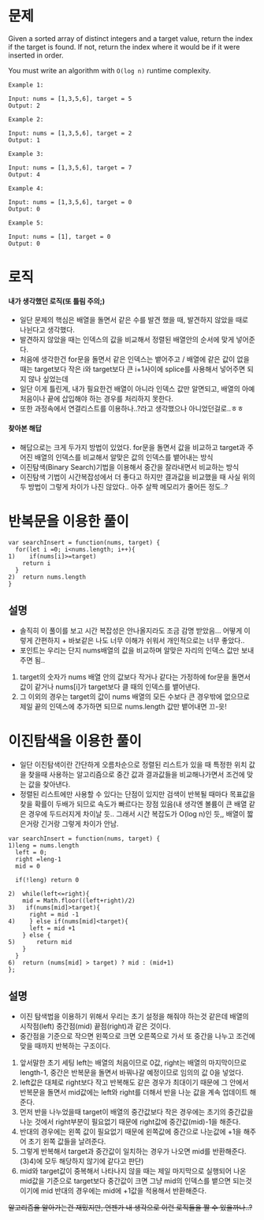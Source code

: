 # 문제

Given a sorted array of distinct integers and a target value, return the index if the target is found. If not, return the index where it would be if it were inserted in order.

You must write an algorithm with `O(log n)` runtime complexity.

```
Example 1:

Input: nums = [1,3,5,6], target = 5
Output: 2

Example 2:

Input: nums = [1,3,5,6], target = 2
Output: 1

Example 3:

Input: nums = [1,3,5,6], target = 7
Output: 4

Example 4:

Input: nums = [1,3,5,6], target = 0
Output: 0

Example 5:

Input: nums = [1], target = 0
Output: 0
```

# 로직

#### 내가 생각했던 로직(또 틀림 주의;)

- 일단 문제의 핵심은 배열을 돌면서 같은 수를 발견 했을 때, 발견하지 않았을 때로 나뉜다고 생각했다.
- 발견하지 않았을 때는 인덱스의 값을 비교해서 정렬된 배열안의 순서에 맞게 넣어준다.
- 처음에 생각한건 for문을 돌면서 같은 인덱스는 뱉어주고 / 배열에 같은 값이 없을 때는 target보다 작은 i와 target보다 큰 i+1사이에 splice를 사용해서 넣어주면 되지 않나 싶었는데
- 일단 이게 틀린게, 내가 필요한건 배열이 아니라 인덱스 값만 알면되고, 배열의 아예 처음이나 끝에 삽입해야 하는 경우를 처리하지 못한다.
- 또한 과정속에서 연결리스트를 이용하나..?라고 생각했으나 아니었던걸로..ㅎㅎ

#### 찾아본 해답

- 해답으로는 크게 두가지 방법이 있었다. for문을 돌면서 값을 비교하고 target과 주어진 배열의 인덱스를 비교해서 알맞은 값의 인덱스를 뱉어내는 방식
- 이진탐색(Binary Search)기법을 이용해서 중간을 잘라내면서 비교하는 방식
- 이진탐색 기법이 시간복잡성에서 더 좋다고 하지만 결과값을 비교했을 때 사실 위의 두 방법이 그렇게 차이가 나진 않았다.. 아주 살짝 메모리가 줄어든 정도..?

# 반복문을 이용한 풀이

```
var searchInsert = function(nums, target) {
  for(let i =0; i<nums.length; i++){
1)    if(nums[i]>=target)
    return i
  }
2)  return nums.length
}
```

## 설명

- 솔직히 이 풀이를 보고 시간 복잡성은 안나올지라도 조금 감명 받았음... 어떻게 이렇게 간편하지 + 바보같은 나도 너무 이해가 쉬워서 개인적으로는 너무 좋았다..
- 포인트는 우리는 단지 nums배열의 값을 비교하며 알맞은 자리의 인덱스 값만 보내주면 됨..

1. target의 숫자가 nums 배열 안의 값보다 작거나 같다는 가정하에 for문을 돌면서 값이 같거나 nums[i]가 target보다 클 때의 인덱스를 뱉어낸다.
2. 그 이외의 경우는 target의 값이 nums 배열의 모든 수보다 큰 경우밖에 없으므로 제일 끝의 인덱스에 추가하면 되므로 nums.length 값만 뱉어내면 끄-읏!

# 이진탐색을 이용한 풀이

- 일단 이진탐색이란 간단하게 오름차순으로 정렬된 리스트가 있을 때 특정한 위치 값을 찾을때 사용하는 알고리즘으로 중간 값과 결과값들을 비교해나가면서 조건에 맞는 값을 찾아낸다.
- 정렬된 리스트에만 사용할 수 있다는 단점이 있지만 검색이 반복될 때마다 목표값을 찾을 확률이 두배가 되므로 속도가 빠르다는 장점 있음(내 생각엔 볼륨이 큰 배열 같은 경우에 두드러지게 차이날 듯.. 그래서 시간 복잡도가 O(log n)인 듯,, 배열이 짧은거랑 긴거랑 그렇게 차이가 안남.

```
var searchInsert = function(nums, target) {
1)leng = nums.length
  left = 0;
  right =leng-1
  mid = 0

  if(!leng) return 0

2)  while(left<=right){
    mid = Math.floor((left+right)/2)
3)   if(nums[mid]>target){
      right = mid -1
4)    } else if(nums[mid]<target){
      left = mid +1
    } else {
5)      return mid
    }
  }
6)  return (nums[mid] > target) ? mid : (mid+1)
};
```

## 설명

- 이진 탐색법을 이용하기 위해서 우리는 초기 설정을 해줘야 하는것 같은데 배열의 시작점(left) 중간점(mid) 끝점(right)과 같은 것이다.
- 중간점을 기준으로 작으면 왼쪽으로 크면 오른쪽으로 가서 또 중간을 나누고 조건에 맞을 때까지 반복하는 구조이다.

1. 앞서말한 초기 세팅 left는 배열의 처음이므로 0값, right는 배열의 마지막이므로 length-1, 중간은 반복문을 돌면서 바꿔나갈 예정이므로 임의의 값 0을 넣었다.
2. left값은 대체로 right보다 작고 반복해도 같은 경우가 최대이기 때문에 그 안에서 반복문을 돌면서 mid값에는 left와 right를 더해서 반을 나눈 값을 계속 업데이트 해준다.
3. 먼저 반을 나누었을때 target이 배열의 중간값보다 작은 경우에는 초기의 중간값을 나눈 것에서 right부분이 필요없기 때문에 right값에 중간값(mid)-1을 해준다.
4. 반대의 경우에는 왼쪽 값이 필요없기 때문에 왼쪽값에 중간으로 나눈값에 +1을 해주어 초기 왼쪽 값들을 날려준다.
5. 그렇게 반복해서 target과 중간값이 일치하는 경우가 나오면 mid를 반환해준다. (3)4)에 모두 해당하지 않기에 같다고 판단)
6. mid와 target값이 중복해서 나타나지 않을 때는 제일 마지막으로 실행되어 나온 mid값을 기준으로 target보다 중간값이 크면 그냥 mid의 인덱스를 뱉으면 되는것이기에 mid 반대의 경우에는 mid에 +1값을 적용해서 반환해준다.

~~알고리즘을 알아가는건 재밌지만, 언젠가 내 생각으로 이런 로직들을 짤 수 있을까나..?~~
